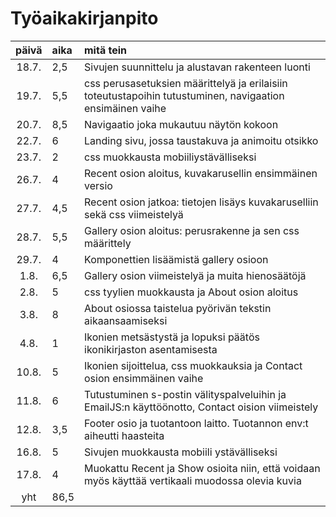 # Työaikakirjanpito

| päivä | aika | mitä tein  |
| :----:|:-----| :-----|
| 18.7. | 2,5    | Sivujen suunnittelu ja alustavan rakenteen luonti |
| 19.7. | 5,5    | css perusasetuksien määrittelyä ja erilaisiin toteutustapoihin tutustuminen, navigaation ensimäinen vaihe |
| 20.7. | 8,5    | Navigaatio joka mukautuu näytön kokoon |
| 22.7. | 6    | Landing sivu, jossa taustakuva ja animoitu otsikko |
| 23.7. | 2    | css muokkausta mobiiliystävälliseksi |
| 26.7. | 4    | Recent osion aloitus, kuvakarusellin ensimmäinen versio |
| 27.7. | 4,5    | Recent osion jatkoa: tietojen lisäys kuvakaruselliin sekä css viimeistelyä |
| 28.7. | 5,5    | Gallery osion aloitus: perusrakenne ja sen css määrittely |
| 29.7. | 4    | Komponettien lisäämistä gallery osioon |
| 1.8. | 6,5    | Gallery osion viimeistelyä ja muita hienosäätöjä |
| 2.8. | 5    | css tyylien muokkausta ja About osion aloitus |
| 3.8. | 8    | About osiossa taistelua pyörivän tekstin aikaansaamiseksi |
| 4.8. | 1    | Ikonien metsästystä ja lopuksi päätös ikonikirjaston asentamisesta |
| 10.8. | 5    | Ikonien sijoittelua, css muokkauksia ja Contact osion ensimmäinen vaihe |
| 11.8. | 6    | Tutustuminen s-postin välityspalveluihin ja EmailJS:n käyttöönotto, Contact oision viimeistely |
| 12.8. |  3,5  | Footer osio ja tuotantoon laitto. Tuotannon env:t aiheutti haasteita |
| 16.8. |  5  | Sivujen muokkausta mobiili ystävälliseksi |
| 17.8. |  4  | Muokattu Recent ja Show osioita niin, että voidaan myös käyttää vertikaali muodossa olevia kuvia |
| yht   | 86,5 | | 